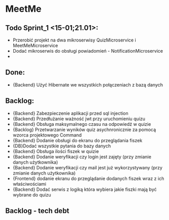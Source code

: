 # MeetMe


## Todo Sprint_1 <15-01;21.01>:
- Przerobić projekt na dwa mikroserwisy QuizMicroservice i MeetMeMicroservice
- Dodać mikroserwis do obsługi powiadomień - NotificationMicroservice
- 

## Done:
- {Backend} Użyć Hibernate we wszystkich połączeniach z bazą danych


## Backlog:
- {Backend} Zabezpieczenie aplikacji przed sql injection
- {Backend} Przedłużanie ważność jwt przy uruchomieniu quizu
- {Backend} Obsługa maksymalnego czasu na odpowiedź w quizie
- {Backlog} Przetwarzanie wyników quiz asychnronicznie za pomocą wzorca projektowego Command
- {Backend} Dodanie obsługi do ekranu do przeglądania fiszek
- {DB}Dodać wszystkie pytania do bazy danych
- {Backend} Obsługa ilości fiszek w quizie
- {Backend} Dodanie weryfikacji czy login jest zajęty (przy zmianie danych użytkownika)
- {Backend} Dodanie weryfikacji czy mail jest już wykorzystywany (przy zmianie danych użytkownika)
- {Frontend} dodanie ekranu do przeglądanie dodanych fiszek wraz z ich właściwościami
- {Backend} Dodać serwis z logiką która wybiera jakie fiszki mają być wybrane do quizu
## Backlog - tech debt
